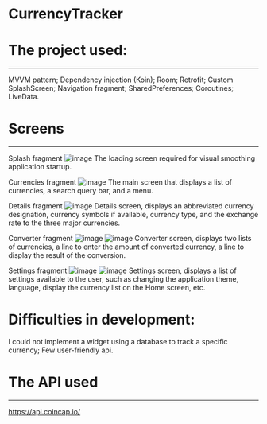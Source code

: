 # CurrencyTracker

# The project used:
___
MVVM pattern;
Dependency injection (Koin);
Room;
Retrofit;
Custom SplashScreen;
Navigation fragment;
SharedPreferences;
Coroutines;
LiveData.

# Screens
___
Splash fragment
![image](https://user-images.githubusercontent.com/95710591/181475247-34bbcb9d-338a-4406-aec9-0762c5573d11.png)
The loading screen required for visual smoothing application startup.

Currencies fragment
![image](https://user-images.githubusercontent.com/95710591/181475382-7ff0bfa5-eb37-4229-a673-851d6a8d6e82.png)
The main screen that displays a list of currencies, a search query bar, and a menu.

Details fragment
![image](https://user-images.githubusercontent.com/95710591/181475545-7b9732c1-ba54-46c0-8e18-eaf6045fa188.png)
Details screen, displays an abbreviated currency designation, currency symbols if available, currency type, and the exchange rate to the three major currencies.

Converter fragment
![image](https://user-images.githubusercontent.com/95710591/181475617-a14b220d-0868-4efc-8549-d79b5dd3261d.png)
![image](https://user-images.githubusercontent.com/95710591/181475648-2c0c67e4-d80c-4c1d-8d49-ac229c49ebc4.png)
Converter screen, displays two lists of currencies, a line to enter the amount of converted currency, a line to display the result of the conversion.

Settings fragment
![image](https://user-images.githubusercontent.com/95710591/181475733-a6989e0e-de2b-4ee1-b7db-e310b56691d6.png)
![image](https://user-images.githubusercontent.com/95710591/181475748-0e071de3-e49d-4c91-8cb6-f2966f775665.png)
Settings screen, displays a list of settings available to the user, such as changing the application theme, language, display the currency list on the Home screen, etc.

# Difficulties in development:
I could not implement a widget using a database to track a specific currency;
Few user-friendly api.

# The API used
___
https://api.coincap.io/
